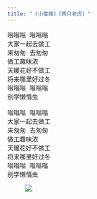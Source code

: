```yaml
---
title: "《小蜜蜂》《两只老虎》"
---
```


<pre>
嗡嗡嗡 嗡嗡嗡
大家一起去做工
来匆匆 去匆匆
做工趣味浓
天暖花好不做工
将来哪里好过冬
嗡嗡嗡 嗡嗡嗡
别学懒惰虫

嗡嗡嗡 嗡嗡嗡
大家一起去做工
来匆匆 去匆匆
做工趣味浓
天暖花好不做工
将来哪里好过冬
嗡嗡嗡 嗡嗡嗡
别学懒惰虫
</pre>

<figure>
  <a href="/guitar/assets/chord/09-two-tigers.jpg">
    <img src="/guitar/assets/chord/09-two-tigers.jpg">
  </a>
</figure>
